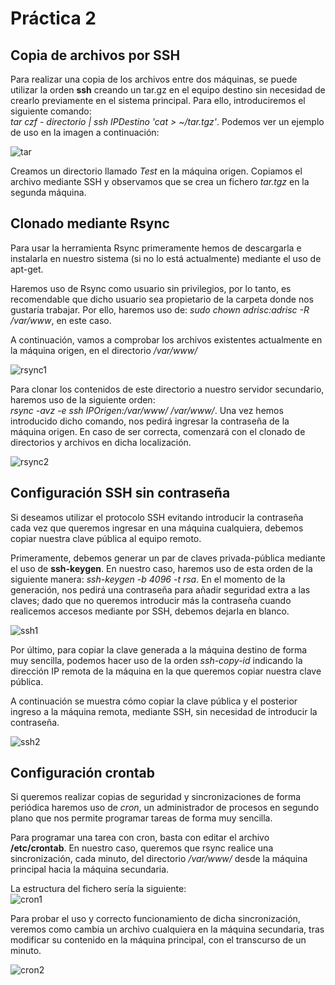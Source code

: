 # Práctica 2  
  
## Copia de archivos por SSH
Para realizar una copia de los archivos entre dos máquinas, se puede utilizar la orden **ssh** creando un tar.gz en el equipo destino 
sin necesidad de crearlo previamente en el sistema principal. Para ello, introduciremos el siguiente comando:  
*tar czf - directorio | ssh IPDestino 'cat > ~/tar.tgz'*. Podemos ver un ejemplo de uso en la imagen a continuación:

![tar](https://github.com/Adri-Sanchez/SWAP/blob/master/Pr%C3%A1ctica%202/Capturas/tar.PNG)

Creamos un directorio llamado *Test* en la máquina origen. Copiamos el archivo mediante SSH y observamos que se crea un fichero *tar.tgz* en
la segunda máquina.  
  
  
## Clonado mediante Rsync  
Para usar la herramienta Rsync primeramente hemos de descargarla e instalarla en nuestro sistema (si no lo está actualmente) mediante el uso de apt-get.  
  
Haremos uso de Rsync como usuario sin privilegios, por lo tanto, es recomendable que dicho usuario sea propietario de la carpeta donde 
nos gustaría trabajar. Por ello, haremos uso de: *sudo chown adrisc:adrisc -R /var/www*, en este caso. 
  
A continuación, vamos a comprobar los archivos existentes actualmente en la máquina origen, en el directorio */var/www/*

![rsync1](https://github.com/Adri-Sanchez/SWAP/blob/master/Pr%C3%A1ctica%202/Capturas/rsync1.PNG)
  
Para clonar los contenidos de este directorio a nuestro servidor secundario, haremos uso de la siguiente orden:  
*rsync -avz -e ssh IPOrigen:/var/www/ /var/www/*. Una vez hemos introducido dicho comando, nos pedirá ingresar la contraseña de la máquina origen. 
En caso de ser correcta, comenzará con el clonado de directorios y archivos en dicha localización.

![rsync2](https://github.com/Adri-Sanchez/SWAP/blob/master/Pr%C3%A1ctica%202/Capturas/rsync2.PNG)
  
  
## Configuración SSH sin contraseña  
Si deseamos utilizar el protocolo SSH evitando introducir la contraseña cada vez que queremos ingresar en una máquina cualquiera, debemos copiar nuestra
clave pública al equipo remoto.   
  
Primeramente, debemos generar un par de claves privada-pública mediante el uso de **ssh-keygen**. En nuestro caso, haremos uso de esta orden 
de la siguiente manera: *ssh-keygen -b 4096 -t rsa*. En el momento de la generación, nos pedirá una contraseña para añadir
seguridad extra a las claves; dado que no queremos introducir más la contraseña cuando realicemos accesos mediante por SSH, debemos dejarla en blanco.

![ssh1](https://github.com/Adri-Sanchez/SWAP/blob/master/Pr%C3%A1ctica%202/Capturas/ssh1.PNG)
  
Por último, para copiar la clave generada a la máquina destino de forma muy sencilla, podemos hacer uso de la orden *ssh-copy-id* 
indicando la dirección IP remota de la máquina en la que queremos copiar nuestra clave pública.   
  
A continuación se muestra cómo copiar la clave pública y el posterior ingreso a la máquina remota, mediante SSH, sin necesidad de 
introducir la contraseña.

![ssh2](https://github.com/Adri-Sanchez/SWAP/blob/master/Pr%C3%A1ctica%202/Capturas/ssh2.PNG)

## Configuración crontab  
Si queremos realizar copias de seguridad y sincronizaciones de forma periódica haremos uso de *cron*, un administrador de procesos en segundo plano que nos permite programar 
tareas de forma muy sencilla.
  
Para programar una tarea con cron, basta con editar el archivo **/etc/crontab**. En nuestro caso, queremos que rsync realice una 
sincronización, cada minuto, del directorio */var/www/* desde la máquina principal hacia la máquina secundaria. 
  
La estructura del fichero sería la siguiente:  
![cron1](https://github.com/Adri-Sanchez/SWAP/blob/master/Pr%C3%A1ctica%202/Capturas/cron1.PNG)

Para probar el uso y correcto funcionamiento de dicha sincronización, veremos como cambia un archivo cualquiera en la máquina secundaria, tras modificar su contenido en
la máquina principal, con el transcurso de un minuto.

![cron2](https://github.com/Adri-Sanchez/SWAP/blob/master/Pr%C3%A1ctica%202/Capturas/cron2.PNG)


